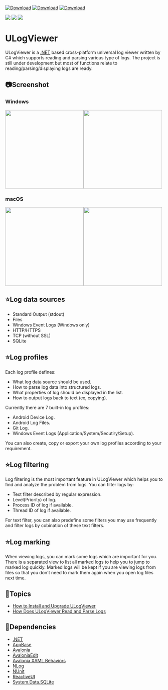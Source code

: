 [![Download](https://img.shields.io/github/v/release/carina-studio/ULogViewer?include_prereleases&style=for-the-badge&color=blue&logo=Windows&label=Windows)](https://github.com/carina-studio/ULogViewer/releases/download/0.26.1.1009/ULogViewer-0.26.1.1009-win-x64.zip)
[![Download](https://img.shields.io/github/v/release/carina-studio/ULogViewer?include_prereleases&style=for-the-badge&color=blueviolet&logo=Apple&label=macOS)](https://github.com/carina-studio/ULogViewer/releases/download/0.26.1.1009/ULogViewer-0.26.1.1009-osx-x64.zip)
[![Download](https://img.shields.io/github/v/release/carina-studio/ULogViewer?include_prereleases&style=for-the-badge&color=orange&logo=Linux&logoColor=ffffff&label=Linux)](https://github.com/carina-studio/ULogViewer/releases/download/0.26.1.1009/ULogViewer-0.26.1.1009-linux-x64.zip)

[![](https://img.shields.io/github/release-date-pre/carina-studio/ULogViewer?style=flat-square)](https://github.com/carina-studio/ULogViewer/releases/tag/0.26.1.1009)
[![](https://img.shields.io/github/last-commit/carina-studio/ULogViewer?style=flat-square)](https://github.com/carina-studio/ULogViewer/commits/master)
[![](https://img.shields.io/github/license/carina-studio/ULogViewer?style=flat-square)](https://github.com/carina-studio/ULogViewer/blob/master/LICENSE)

# ULogViewer
ULogViewer is a [.NET](https://dotnet.microsoft.com/) based cross-platform universal log viewer written by C# which supports reading and parsing various type of logs.
The project is still under development but most of functions relate to reading/parsing/displaying logs are ready.

## 📷Screenshot
### Windows
<img src="https://carina-studio.github.io/ULogViewer/Screenshots/Screenshot_Windows_Dark_Thumb.png" width="250"/><img src="https://carina-studio.github.io/ULogViewer/Screenshots/Screenshot_Windows_Light_Thumb.png" width="250"/>

### macOS
<img src="https://carina-studio.github.io/ULogViewer/Screenshots/Screenshot_OSX_Dark_Thumb.png" width="250"/><img src="https://carina-studio.github.io/ULogViewer/Screenshots/Screenshot_OSX_Light_Thumb.png" width="250"/>

## ⭐Log data sources
- Standard Output (stdout)
- Files
- Windows Event Logs (Windows only)
- HTTP/HTTPS
- TCP (without SSL)
- SQLite

## ⭐Log profiles
Each log profile defines:
- What log data source should be used.
- How to parse log data into structured logs.
- What properties of log should be displayed in the list.
- How to output logs back to text (ex, copying).

Currently there are 7 built-in log profiles:
- Android Device Log.
- Android Log Files.
- Git Log.
- Windows Event Logs (Application/System/Secutiry/Setup).

You can also create, copy or export your own log profiles according to your requirement.

## ⭐Log filtering
Log filtering is the most important feature in ULogViewer which helps you to find and analyze the problem from logs.
You can filter logs by:
- Text filter described by regular expression.
- Level(Priority) of log.
- Process ID of log if available.
- Thread ID of log if available.

For text filter, you can also predefine some filters you may use frequently and filter logs by cobination of these text filters.

## ⭐Log marking
When viewing logs, you can mark some logs which are important for you. There is a separated view to list all marked logs to help you to jump to marked log quickly.
Marked logs will be kept if you are viewing logs from files so that you don't need to mark them again when you open log files next time.

## 📔Topics
- [How to Install and Upgrade ULogViewer](https://carina-studio.github.io/ULogViewer/installation_and_upgrade.html)
- [How Does ULogViewer Read and Parse Logs](https://carina-studio.github.io/ULogViewer/logs_reading_flow.html)

## 🤝Dependencies
- [.NET](https://dotnet.microsoft.com/)
- [AppBase](https://github.com/carina-studio/AppBase)
- [Avalonia](https://github.com/AvaloniaUI/Avalonia)
- [AvaloniaEdit](https://github.com/AvaloniaUI/AvaloniaEdit)
- [Avalonia XAML Behaviors](https://github.com/wieslawsoltes/AvaloniaBehaviors)
- [NLog](https://github.com/NLog/NLog)
- [NUnit](https://github.com/nunit/nunit)
- [ReactiveUI](https://github.com/reactiveui/ReactiveUI)
- [System.Data.SQLite](https://system.data.sqlite.org/)
